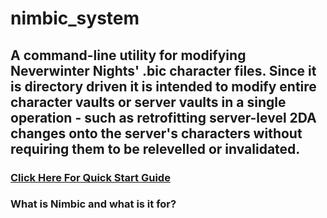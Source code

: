 # nimbic_system

## A command-line utility for modifying Neverwinter Nights' .bic character files. Since it is directory driven it is intended to modify entire character vaults or server vaults in a single operation - such as retrofitting server-level 2DA changes onto the server's characters without requiring them to be relevelled or invalidated.

### [Click Here For Quick Start Guide](https://github.com/darkewaffle/nimbic_system/blob/main/QUICKSTART.md)

### What is Nimbic and what is it for?
